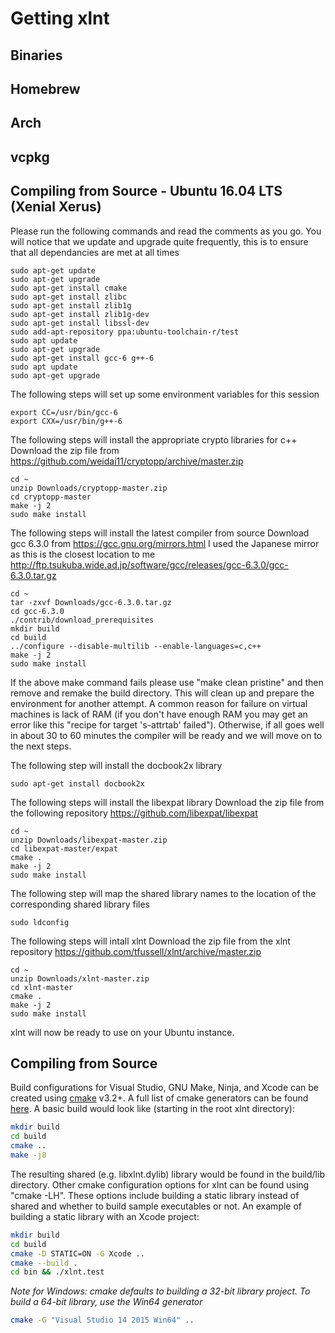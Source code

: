 # Getting xlnt

## Binaries

## Homebrew

## Arch

## vcpkg

## Compiling from Source - Ubuntu 16.04 LTS (Xenial Xerus) 
Please run the following commands and read the comments as you go.
You will notice that we update and upgrade quite frequently, this is to ensure that all dependancies are met at all times
```
sudo apt-get update
sudo apt-get upgrade
sudo apt-get install cmake
sudo apt-get install zlibc
sudo apt-get install zlib1g
sudo apt-get install zlib1g-dev
sudo apt-get install libssl-dev
sudo add-apt-repository ppa:ubuntu-toolchain-r/test
sudo apt update
sudo apt-get upgrade
sudo apt-get install gcc-6 g++-6
sudo apt update
sudo apt-get upgrade
```
The following steps will set up some environment variables for this session
```
export CC=/usr/bin/gcc-6  
export CXX=/usr/bin/g++-6
```
The following steps will install the appropriate crypto libraries for c++
Download the zip file from https://github.com/weidai11/cryptopp/archive/master.zip
```
cd ~
unzip Downloads/cryptopp-master.zip
cd cryptopp-master
make -j 2
sudo make install
```
The following steps will install the latest compiler from source
Download gcc 6.3.0 from https://gcc.gnu.org/mirrors.html I used the Japanese mirror as this is the closest location to me http://ftp.tsukuba.wide.ad.jp/software/gcc/releases/gcc-6.3.0/gcc-6.3.0.tar.gz

```
cd ~
tar -zxvf Downloads/gcc-6.3.0.tar.gz
cd gcc-6.3.0
./contrib/download_prerequisites
mkdir build
cd build
../configure --disable-multilib --enable-languages=c,c++
make -j 2
sudo make install
```
If the above make command fails please use "make clean pristine" and then remove and remake the build directory. This will clean up and prepare the environment for another attempt. A common reason for failure on virtual machines is lack of RAM (if you don't have enough RAM you may get an error like this "recipe for target 's-attrtab' failed"). Otherwise, if all goes well in about 30 to 60 minutes the compiler will be ready and we will move on to the next steps.

The following step will install the docbook2x library
```
sudo apt-get install docbook2x
```
The following steps will install the libexpat library
Download the zip file from the following repository https://github.com/libexpat/libexpat 
```
cd ~
unzip Downloads/libexpat-master.zip
cd libexpat-master/expat
cmake .
make -j 2
sudo make install
```
The following step will map the shared library names to the location of the corresponding shared library files
```
sudo ldconfig
```
The following steps will intall xlnt
Download the zip file from the xlnt repository
https://github.com/tfussell/xlnt/archive/master.zip
```
cd ~
unzip Downloads/xlnt-master.zip
cd xlnt-master
cmake .
make -j 2
sudo make install
```
xlnt will now be ready to use on your Ubuntu instance. 

## Compiling from Source

Build configurations for Visual Studio, GNU Make, Ninja, and Xcode can be created using [cmake](https://cmake.org/) v3.2+. A full list of cmake generators can be found [here](https://cmake.org/cmake/help/v3.0/manual/cmake-generators.7.html). A basic build would look like (starting in the root xlnt directory):

```bash
mkdir build
cd build
cmake ..
make -j8
```

The resulting shared (e.g. libxlnt.dylib) library would be found in the build/lib directory. Other cmake configuration options for xlnt can be found using "cmake -LH". These options include building a static library instead of shared and whether to build sample executables or not. An example of building a static library with an Xcode project:

```bash
mkdir build
cd build
cmake -D STATIC=ON -G Xcode ..
cmake --build .
cd bin && ./xlnt.test
```
*Note for Windows: cmake defaults to building a 32-bit library project. To build a 64-bit library, use the Win64 generator*
```bash
cmake -G "Visual Studio 14 2015 Win64" ..
```
